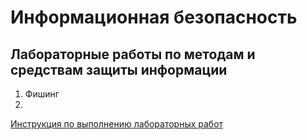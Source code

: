 # Информационная безопасность

## Лабораторные работы по методам и средствам защиты информации
1. Фишинг
2. 
[Инструкция по выполнению лабораторных работ](https://hackmd.io/@ivanh/S1JBMFBlO)

